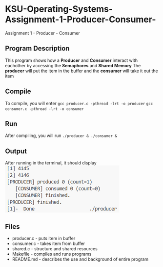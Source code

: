 # KSU-Operating-Systems-Assignment-1-Producer-Consumer-
Assignment 1 - Producer - Consumer

## **Program Description**
This program shows how a **Producer** and **Consumer** interact with eachother by accessing the **Semaphores** and **Shared Memory**
The **producer** will put the item in the buffer and the **consumer** will take it out the item

## **Compile**
To compile, you will enter
`gcc producer.c -pthread -lrt -o producer`
`gcc consumer.c -pthread -lrt -o consumer`

## **Run**
After compiling, you will run 
`./producer & ./consumer &`

## **Output**
After running in the terminal, it should display
![Program Output](Screenshot%202025-10-26%20105826.png)

## **Files**
- producer.c  - puts item in buffer
- consumer.c  - takes item from buffer
- shared.c    - structure and shared resources
- Makefile    - compiles and runs programs
- README.md   - describes the use and background of entire program

